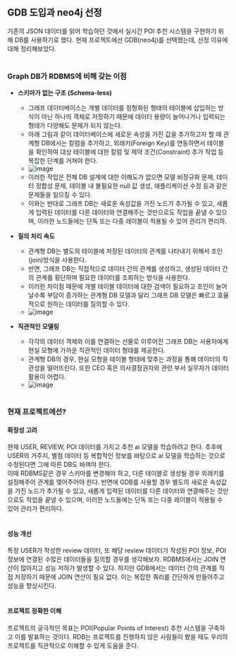 ## GDB 도입과 neo4j 선정

기존의 JSON 데이터를 읽어 학습하던 것에서 실시간 POI 추천 시스템을 구현하기 위해 DB를 사용하기로 했다. 
현재 프로젝트에선 GDB(neo4j)를 선택했는데, 선정 이유에 대해 정리해보았다.
<br><br>

### Graph DB가 RDBMS에 비해 갖는 이점 
- **스키마가 없는 구조 (Schema-less)**
  - 그래프 데이터베이스는 개별 데이터를 정형화된 형태의 테이블에 삽입하는 방식이 아닌 하나의 객체로 저장하기 때문에 데이터 용량이 늘어나거나 입력되는 형태가 다양해도 문제가 되지 않는다.
  - 아래 그림과 같이 데이터베이스에 새로운 속성을 가진 값을 추가하고자 할 때 관계형 DB에서는 칼럼을 추가하고, 외래키(Foreign Key)를 연동하면서 테이블을 확인하여 대상 테이블에 대한 칼럼 및 제약 조건(Constraint) 추가 작업 등 복잡한 단계를 거쳐야 한다.
  - ![image](https://github.com/DAU-FAIRDAY-TEAM6/Documents/assets/97269799/4365dcc1-f793-4563-9493-457afa0bd53d)
  - 이러한 작업은 전체 DB 설계에 대한 이해도가 없으면 모델 비정규화 문제, 데이터 정합성 문제, 테이블 내 불필요한 null 값 생성, 애플리케이션 수정 등과 같은 문제들을 일으킬 수 있다.
  - 이와는 반대로 그래프 DB는 새로운 속성값을 가진 노드가 추가될 수 있고, 새롭게 입력된 데이터를 다른 데이터와 연결해주는 것만으로도 작업을 끝낼 수 있으며, 이러한 노드들에는 단독 또는 다중 레이블이 적용될 수 있어 관리가 편리하. 


- **질의 처리 속도**
  - 관계형 DB는 별도의 테이블에 저장된 데이터의 관계를 나타내기 위해서 조인(join)방식을 사용한다.
  - 반면, 그래프 DB는 직접적으로 데이터 간의 관계를 생성하고, 생성된 데이터 간의 관계를 횡단하며 필요한 데이터를 조회하는 방식을 사용한다.
  - 이러한 차이점 때문에 개별 테이블 데이터에 대한 검색이 필요하고 조인이 늘어날수록 부담이 증가하는 관계형 DB 모델과 달리 그래프 DB 모델은 빠르고 효율적으로 원하는 데이터를 질의할 수 있다.
  - ![image](https://github.com/DAU-FAIRDAY-TEAM6/Documents/assets/97269799/2eb81790-cd54-4d88-b0ca-561010f0919f)

- **직관적인 모델링**
  - 각각의 데이터 객체와 이를 연결하는 선물로 이루어진 그래프 DB는 사용자에게 현실 모형에 가까운 직관적인 데이터 형태를 제공한다.
  - 관계형 DB의 경우, 현실 모형을 테이블 형태에 맞추는 과정을 통해 데이터의 직관성을 떨어뜨린다. 또한 CEO 혹은 의사결정권자와 관련 부서 실무자가 데이터 활용이 어렵다.
  - ![image](https://github.com/DAU-FAIRDAY-TEAM6/Documents/assets/97269799/13cbcd7e-c6cd-476e-a197-b283274d11dd)
<br><br>

### 현재 프로젝트에선?
#### 확장성 고려
현재 USER, REVIEW, POI 데이터를 가지고 추천 ai 모델을 학습하려고 한다. 
추후에 USER의 거주지, 별점 데이터 등 복합적인 정보를 바탕으로 ai 모델을 학습하는 것으로 수정된다면 그에 따른 DB도 바껴야 한다. 
<br>
이때 RDBMS같은 경우 스키마를 변경해야 하고, 다른 테이블로 생성될 경우 외래키를 설정해주어 관계를 맺어주어야 한다. 
반면에 GDB를 사용할 경우 별도의 새로운 속성값을 가진 노드가 추가될 수 있고, 새롭게 입력된 데이터를 다른 데이터와 연결해주는 것만으로도 작업을 끝낼 수 있으며, 이러한 노드들에는 단독 또는 다중 레이블이 적용될 수 있어 관리가 편리하다. 
<br><br>

#### 성능 개선
특정 USER가 작성한 review 데이터, 또 해당 review 데이터가 작성된 POI 정보, POI 정보에 연결된 수많은 데이터들을 질의할 경우를 생각해보자. 
RDBMS에서는 JOIN 연산이 많아지고 성능 저하가 발생할 수 있다. 하지만 GDB에서는 데이터 간의 관계를 직접 저장하기 때문에 JOIN 연산이 필요 없다. 이는 복잡한 쿼리를 간단하게 만들어주고 성능을 향상시킨다. 
<br><br>

#### 프로젝트 정확한 이해
프로젝트의 궁극적인 목표는 POI(Popular Points of Interest) 추천 시스템을 구축하고 이를 발표하는 것이다. RDB는 프로젝트를 진행하지 않은 사람들이 봤을 때도 우리의 프로젝트를 직관적으로 이해할 수 있게 도움을 준다. 



